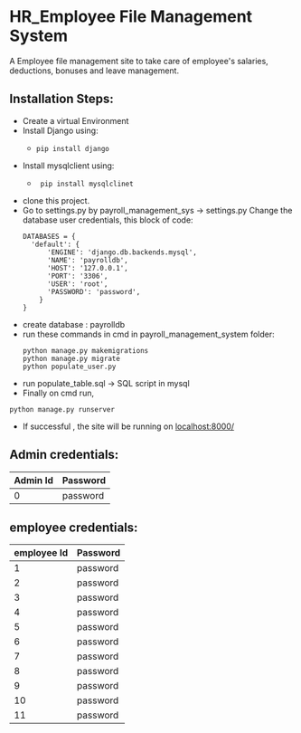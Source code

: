 # HR_Employee File Management System
A Employee file management site to take care of employee's salaries, deductions, bonuses and leave management.
## Installation Steps:
* Create a virtual Environment
* Install Django using:
  * ```
    pip install django
    ```
* Install mysqlclient using:
  * ```
     pip install mysqlclinet
    ```
* clone this project.
* Go to settings.py by payroll_management_sys -> settings.py
  Change the database user credentials, this block of code:
  ```
  DATABASES = {
    'default': {
        'ENGINE': 'django.db.backends.mysql',
        'NAME': 'payrolldb',
        'HOST': '127.0.0.1',
        'PORT': '3306',
        'USER': 'root',
        'PASSWORD': 'password',
      }
  }
  ```
* create database : payrolldb
* run these commands in cmd in payroll_management_system folder:
  ```
  python manage.py makemigrations
  python manage.py migrate
  python populate_user.py 
  ```
* run populate_table.sql -> SQL script in mysql
* Finally on cmd run,
```
python manage.py runserver
```
* If successful , the site will be running on [localhost:8000/](localhost:8000)
## Admin credentials:
|   Admin Id    |   Password    |
| ------------- | ------------- |
|       0       |   password    |

## employee credentials:
|  employee Id  |   Password    |
| ------------- | ------------- |
|       1       |   password    |
|       2       |   password    |
|       3       |   password    |
|       4       |   password    |
|       5       |   password    |
|       6       |   password    |
|       7       |   password    |
|       8       |   password    |
|       9       |   password    |
|       10      |   password    |
|       11      |   password    |
